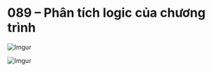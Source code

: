 # 089 – Phân tích logic của chương trình

![Imgur](https://i.imgur.com/j5spaRV.png)  

![Imgur](https://i.imgur.com/NGLD1DN.png)  



